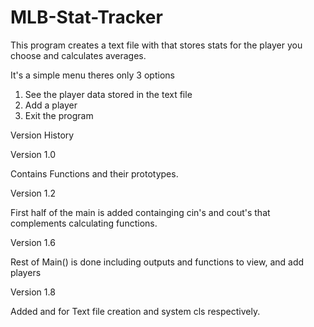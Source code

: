 # MLB-Stat-Tracker
This program creates a text file with that stores stats for the player you choose and calculates averages.

It's a simple menu theres only 3 options

1. See the player data stored in the text file
2. Add a player
3. Exit the program
   
Version History

Version 1.0

Contains Functions and their prototypes.

Version 1.2

First half of the main is added containging cin's and cout's that complements calculating functions.

Version 1.6

Rest of Main() is done including outputs and functions to view, and add players

Version 1.8

Added <ffstream> and <cstdlib> for Text file creation and system cls respectively.
